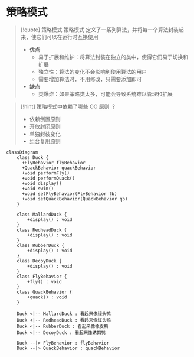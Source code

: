 # 策略模式


>[!quote] 策略模式
>策略模式 定义了一系列算法，并将每一个算法封装起来，使它们可以在运行时互换使用
>
>- **优点**
>	- 易于扩展和维护：将算法封装在独立的类中，使得它们易于切换和扩展
>	- 独立性：算法的变化不会影响到使用算法的用户
>	- 需要增加算法时，不用修改，只需要添加即可
>- **缺点**
>	- 类爆炸：如果策略类太多，可能会导致系统难以管理和扩展

>[!hint] 策略模式中依赖了哪些 OO 原则 ？
> - 依赖倒置原则
> - 开放封闭原则
> - 单独封装变化
> - 组合复用原则

```mermaid
classDiagram
    class Duck {
      +FlyBehavior flyBehavior
      +QuackBehavior quackBehavior
      +void performFly()
      +void performQuack()
      +void display()
      +void swim()
      +void setFlyBehavior(FlyBehavior fb)
      +void setQuackBehavior(QuackBehavior qb)
    }
    
    class MallardDuck {
        +display() : void
    }
    class RedheadDuck {
        +display() : void
    }
    class RubberDuck {
        +display() : void
    }
    class DecoyDuck {
        +display() : void
    }
    class FlyBehavior {
        +fly() : void
    }
    class QuackBehavior {
        +quack() : void
    }
    
    Duck <|-- MallardDuck : 看起来像绿头鸭
    Duck <|-- RedheadDuck : 看起来像红头鸭
    Duck <|-- RubberDuck : 看起来像橡皮鸭
    Duck <|-- DecoyDuck : 看起来像诱饵鸭
    
    Duck --|> FlyBehavior : flyBehavior
    Duck --|> QuackBehavior : quackBehavior
```











